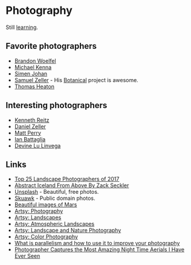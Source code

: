 # Photography

Still [learning](https://www.instagram.com/nikitavoloboev/).

## Favorite photographers

- [Brandon Woelfel](http://www.brandonwoelfel.com/photography-1/)
- [Michael Kenna](https://www.artsy.net/artist/michael-kenna)
- [Simen Johan](http://www.simenjohan.com/x/index.html)
- [Samuel Zeller](https://archive.samuelzeller.ch/) - His [Botanical](https://www.samuelzeller.ch/botanical) project is awesome.
- [Thomas Heaton](https://www.instagram.com/heatonthomas/)

## Interesting photographers

- [Kenneth Reitz](https://500px.com/kennethreitz)
- [Daniel Zeller](https://www.artsy.net/artist/daniel-zeller)
- [Matt Perry](https://mattperry.photography/)
- [Ian Battaglia](https://unsplash.com/@ianjbattaglia)
- [Devine Lu Linvega](https://wiki.xxiivv.com/#photography)

## Links

- [Top 25 Landscape Photographers of 2017](https://www.capturelandscapes.com/top-25-landscape-photographers-of-2017/)
- [Abstract Iceland From Above By Zack Seckler](https://www.ignant.com/2016/02/01/abstract-iceland-from-above-by-zack-seckler/)
- [Unsplash](https://unsplash.com) - Beautiful, free photos.
- [Skuawk](http://skuawk.com) - Public domain photos.
- [Beautiful images of Mars](https://www.uahirise.org/catalog/index.php?page=1)
- [Artsy: Photography](https://www.artsy.net/gene/photography)
- [Artsy: Landscapes](https://www.artsy.net/gene/landscapes)
- [Artsy: Atmospheric Landscapes](https://www.artsy.net/gene/atmospheric-landscapes)
- [Artsy: Landscape and Nature Photography](https://www.artsy.net/gene/landscape-and-nature-photography)
- [Artsy: Color Photography](https://www.artsy.net/gene/color-photography)
- [What is parallelism and how to use it to improve your photography](https://medium.com/@zellersamuel/what-is-parallelism-and-how-to-use-it-to-improve-your-photography-652240f9408f?sk=75b2840481296e121617627ba8f98e55)
- [Photographer Captures the Most Amazing Night Time Aerials I Have Ever Seen](http://themindcircle.com/night-time-aerial-photographs/)

